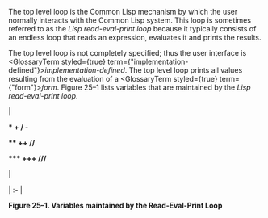  



The top level loop is the Common Lisp mechanism by which the user normally interacts with the Common Lisp system. This loop is sometimes referred to as the *Lisp read-eval-print loop* because it typically consists of an endless loop that reads an expression, evaluates it and prints the results. 



The top level loop is not completely specified; thus the user interface is <GlossaryTerm styled={true} term={"implementation-defined"}><i>implementation-defined</i></GlossaryTerm>. The top level loop prints all values resulting from the evaluation of a <GlossaryTerm styled={true} term={"form"}><i>form</i></GlossaryTerm>. Figure 25–1 lists variables that are maintained by the *Lisp read-eval-print loop*. 



|<p>**\* + / -** </p><p>**\*\* ++ //** </p><p>**\*\*\* +++ ///**</p>|

| :- |





**Figure 25–1. Variables maintained by the Read-Eval-Print Loop** 



